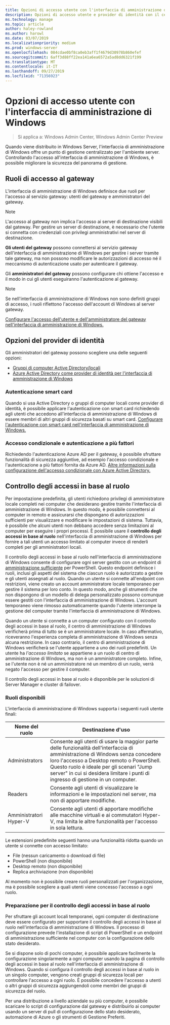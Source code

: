```yaml
---
title: Opzioni di accesso utente con l'interfaccia di amministrazione di Windows
description: Opzioni di accesso utente e provider di identità con il centro di amministrazione di Windows (progetto Honolulu)
ms.technology: manage
ms.topic: article
author: haley-rowland
ms.author: harowl
ms.date: 03/07/2019
ms.localizationpriority: medium
ms.prod: windows-server
ms.openlocfilehash: 084cdae0bf8ca0eb3aff1f4679d30978b860efef
ms.sourcegitcommit: 6aff3d88ff22ea141a6ea6572a5ad8dd6321f199
ms.translationtype: MT
ms.contentlocale: it-IT
ms.lasthandoff: 09/27/2019
ms.locfileid: "71356923"
---
```

# <a name="user-access-options-with-windows-admin-center"></a>Opzioni di accesso utente con l'interfaccia di amministrazione di Windows

>Si applica a: Windows Admin Center, Windows Admin Center Preview

Quando viene distribuito in Windows Server, l'interfaccia di amministrazione di Windows offre un punto di gestione centralizzato per l'ambiente server. Controllando l'accesso all'interfaccia di amministrazione di Windows, è possibile migliorare la sicurezza del panorama di gestione.

## <a name="gateway-access-roles"></a>Ruoli di accesso al gateway

L'interfaccia di amministrazione di Windows definisce due ruoli per l'accesso al servizio gateway: utenti del gateway e amministratori del gateway.

> [!NOTE]
> L'accesso al gateway non implica l'accesso ai server di destinazione visibili dal gateway. Per gestire un server di destinazione, è necessario che l'utente si connetta con credenziali con privilegi amministrativi nel server di destinazione.

**Gli utenti del gateway** possono connettersi al servizio gateway dell'interfaccia di amministrazione di Windows per gestire i server tramite tale gateway, ma non possono modificare le autorizzazioni di accesso né il meccanismo di autenticazione usato per autenticare il gateway.

Gli **amministratori del gateway** possono configurare chi ottiene l'accesso e il modo in cui gli utenti eseguiranno l'autenticazione al gateway.

>[!NOTE]
> Se nell'interfaccia di amministrazione di Windows non sono definiti gruppi di accesso, i ruoli riflettono l'accesso dell'account di Windows al server gateway. 

[Configurare l'accesso dell'utente e dell'amministratore del gateway nell'interfaccia di amministrazione di Windows.](../configure/user-access-control.md)

## <a name="identity-provider-options"></a>Opzioni del provider di identità

Gli amministratori del gateway possono scegliere una delle seguenti opzioni:

 - [Gruppi di computer Active Directory/locali](../configure/user-access-control.md#active-directory-or-local-machine-groups)
 - [Azure Active Directory come provider di identità per l'interfaccia di amministrazione di Windows](../configure/user-access-control.md#azure-active-directory)


### <a name="smartcard-authentication"></a>Autenticazione smart card

Quando si usa Active Directory o gruppi di computer locali come provider di identità, è possibile applicare l'autenticazione con smart card richiedendo agli utenti che accedono all'interfaccia di amministrazione di Windows di essere membri di altri gruppi di sicurezza basati su smart card. [Configurare l'autenticazione con smart card nell'interfaccia di amministrazione di Windows.](../configure/user-access-control.md#active-directory-or-local-machine-groups)

### <a name="conditional-access-and-multi-factor-authentication"></a>Accesso condizionale e autenticazione a più fattori

Richiedendo l'autenticazione Azure AD per il gateway, è possibile sfruttare funzionalità di sicurezza aggiuntive, ad esempio l'accesso condizionale e l'autenticazione a più fattori fornita da Azure AD. [Altre informazioni sulla configurazione dell'accesso condizionale con Azure Active Directory.](https://docs.microsoft.com/azure/active-directory/active-directory-conditional-access-azure-portal-get-started)

## <a name="role-based-access-control"></a>Controllo degli accessi in base al ruolo

Per impostazione predefinita, gli utenti richiedono privilegi di amministratore locale completi nei computer che desiderano gestire tramite l'interfaccia di amministrazione di Windows.
In questo modo, è possibile connettersi al computer in remoto e assicurarsi che dispongano di autorizzazioni sufficienti per visualizzare e modificare le impostazioni di sistema.
Tuttavia, è possibile che alcuni utenti non debbano accedere senza limitazioni al computer per eseguire i propri processi.
È possibile usare il **controllo degli accessi in base al ruolo** nell'interfaccia di amministrazione di Windows per fornire a tali utenti un accesso limitato al computer invece di renderli completi per gli amministratori locali.

Il controllo degli accessi in base al ruolo nell'interfaccia di amministrazione di Windows consente di configurare ogni server gestito con un endpoint di [amministrazione sufficiente](https://aka.ms/jeadocs) per PowerShell.
Questo endpoint definisce i ruoli, inclusi gli aspetti del sistema che ciascun ruolo è autorizzato a gestire e gli utenti assegnati al ruolo.
Quando un utente si connette all'endpoint con restrizioni, viene creato un account amministratore locale temporaneo per gestire il sistema per loro conto.
In questo modo, anche gli strumenti che non dispongono di un modello di delega personalizzato possono comunque essere gestiti con l'interfaccia di amministrazione di Windows.
L'account temporaneo viene rimosso automaticamente quando l'utente interrompe la gestione del computer tramite l'interfaccia di amministrazione di Windows.

Quando un utente si connette a un computer configurato con il controllo degli accessi in base al ruolo, il centro di amministrazione di Windows verificherà prima di tutto se è un amministratore locale.
In caso affermativo, riceveranno l'esperienza completa di amministrazione di Windows senza alcuna restrizione.
In caso contrario, il centro di amministrazione di Windows verificherà se l'utente appartiene a uno dei ruoli predefiniti.
Un utente ha *l'accesso limitato* se appartiene a un ruolo di centro di amministrazione di Windows, ma non è un amministratore completo.
Infine, se l'utente non è né un amministratore né un membro di un ruolo, verrà negato l'accesso per gestire il computer.

Il controllo degli accessi in base al ruolo è disponibile per le soluzioni di Server Manager e cluster di failover.

### <a name="available-roles"></a>Ruoli disponibili

L'interfaccia di amministrazione di Windows supporta i seguenti ruoli utente finali:

Nome del ruolo | Destinazione d'uso
----------|-------------
Administrators | Consente agli utenti di usare la maggior parte delle funzionalità dell'interfaccia di amministrazione di Windows senza concedere loro l'accesso a Desktop remoto o PowerShell. Questo ruolo è ideale per gli scenari "Jump server" in cui si desidera limitare i punti di ingresso di gestione in un computer.
Readers | Consente agli utenti di visualizzare le informazioni e le impostazioni nel server, ma non di apportare modifiche.
Amministratori Hyper-V | Consente agli utenti di apportare modifiche alle macchine virtuali e ai commutatori Hyper-V, ma limita le altre funzionalità per l'accesso in sola lettura.

Le estensioni predefinite seguenti hanno una funzionalità ridotta quando un utente si connette con accesso limitato:

- File (nessun caricamento o download di file)
- PowerShell (non disponibile)
- Desktop remoto (non disponibile)
- Replica archiviazione (non disponibile)

Al momento non è possibile creare ruoli personalizzati per l'organizzazione, ma è possibile scegliere a quali utenti viene concesso l'accesso a ogni ruolo.

### <a name="preparing-for-role-based-access-control"></a>Preparazione per il controllo degli accessi in base al ruolo

Per sfruttare gli account locali temporanei, ogni computer di destinazione deve essere configurato per supportare il controllo degli accessi in base al ruolo nell'interfaccia di amministrazione di Windows.
Il processo di configurazione prevede l'installazione di script di PowerShell e un endpoint di amministrazione sufficiente nel computer con la configurazione dello stato desiderato.

Se si dispone solo di pochi computer, è possibile applicare facilmente la configurazione singolarmente a ogni computer usando la pagina di controllo degli accessi in base al ruolo nell'interfaccia di amministrazione di Windows.
Quando si configura il controllo degli accessi in base al ruolo in un singolo computer, vengono creati gruppi di sicurezza locali per controllare l'accesso a ogni ruolo.
È possibile concedere l'accesso a utenti o altri gruppi di sicurezza aggiungendoli come membri dei gruppi di sicurezza del ruolo.

Per una distribuzione a livello aziendale su più computer, è possibile scaricare lo script di configurazione dal gateway e distribuirlo ai computer usando un server di pull di configurazione dello stato desiderato, automazione di Azure o gli strumenti di Gestione Preferiti.
